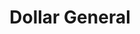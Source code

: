 ---
title: "Dollar General"
url: /san-antonio/dollar-general-nogalitos-street/
shop: variety store
---